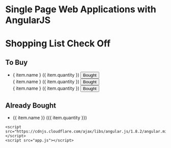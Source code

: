 
# Single Page Web Applications with AngularJS
<!DOCTYPE html>
<html ng-app="ShoppingListCheckOff">
  <head>
    <title>Shopping List Check Off</title>
    <link rel="stylesheet" href="styles.css" />
  </head>
  <body>
    <div ng-controller="ShoppingListCheckOffController">
      <h1>Shopping List Check Off</h1>
      <div class="list">
        <h2>To Buy</h2>
        <ul>
          <li ng-repeat="item in toBuyItems">
            { item.name } ({ item.quantity })
            <button ng-click="buyItem(item)">Bought</button>
            <br />
            { item.name } ({ item.quantity })
            <button ng-click="buyItem(item)">Bought</button>
            <br />
            { item.name } ({ item.quantity })
            <button ng-click="buyItem(item)">Bought</button>
          </li>
        </ul>
      </div>
      <div class="list">
        <h2>Already Bought</h2>
        <ul>
          <li ng-repeat="item in alreadyBoughtItems">
            {{ item.name }} ({{ item.quantity }})
          </li>
        </ul>
      </div>
    </div>

    <script src="https://cdnjs.cloudflare.com/ajax/libs/angular.js/1.8.2/angular.min.js"></script>
    <script src="app.js"></script>
  </body>
</html>

